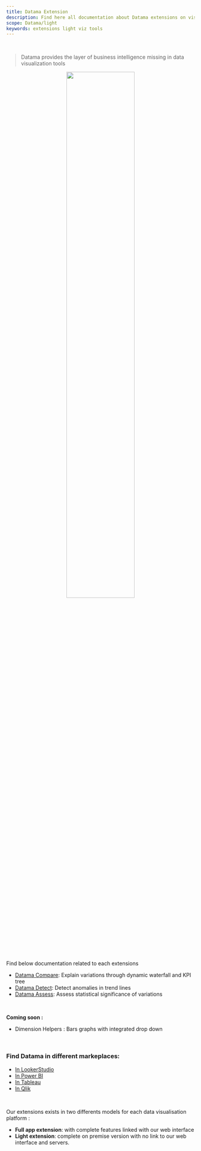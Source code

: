 ```yaml
---
title: Datama Extension
description: Find here all documentation about Datama extensions on visualization tools
scope: Datama/light
keywords: extensions light viz tools
---
```


<br/>

> Datama provides the layer of business intelligence missing in data visualization tools

<center> <img style="width:60%;" src="{{site.url}}/{{site.baseurl}}/extensions/datama-compare/assets/img/Extension_list.png"></center>

<br/>

Find below documentation related to each extensions


- [Datama Compare]({{site.url}}/{{site.baseurl}}/extensions/datama-compare/introduction.html): Explain variations through dynamic waterfall and KPI tree
- [Datama Detect]({{site.url}}/{{site.baseurl}}/extensions/datama-detect/introduction.html): Detect anomalies in trend lines
- [Datama Assess]({{site.url}}/{{site.baseurl}}/extensions/datama-assess/introduction.html): Assess statistical significance of variations

<br>

**Coming soon :**
- Dimension Helpers : Bars graphs with integrated drop down

<br/>

### Find Datama in different markeplaces:
- [In LookerStudio]({{site.url}}/{{site.baseurl}}/extensions/how-to-use/looker-studio.html)
- [In Power BI]({{site.url}}/{{site.baseurl}}/extensions/how-to-use/power_bi.html)
- [In Tableau]({{site.url}}/{{site.baseurl}}/extensions/how-to-use/tableau.html)
- [In Qlik]({{site.url}}/{{site.baseurl}}/extensions/how-to-use/qlik.html)

<br>

Our extensions exists in two differents models for each data visualisation platform : 
- **Full app extension**: with complete features linked with our web interface
- **Light extension**: complete on premise version with no link to our web interface and servers. 

<br>
